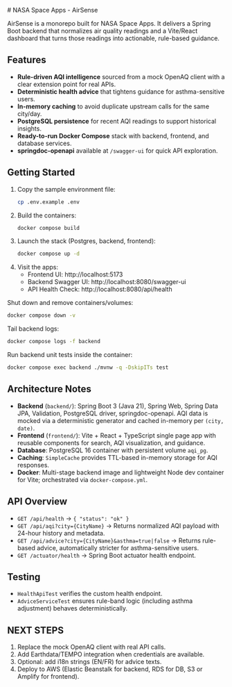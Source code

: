 ﻿﻿# NASA Space Apps - AirSense

AirSense is a monorepo built for NASA Space Apps. It delivers a Spring Boot backend that normalizes air quality readings and a Vite/React dashboard that turns those readings into actionable, rule-based guidance.

## Features

- **Rule-driven AQI intelligence** sourced from a mock OpenAQ client with a clear extension point for real APIs.
- **Deterministic health advice** that tightens guidance for asthma-sensitive users.
- **In-memory caching** to avoid duplicate upstream calls for the same city/day.
- **PostgreSQL persistence** for recent AQI readings to support historical insights.
- **Ready-to-run Docker Compose** stack with backend, frontend, and database services.
- **springdoc-openapi** available at `/swagger-ui` for quick API exploration.

## Getting Started

1. Copy the sample environment file:
   ```bash
   cp .env.example .env
   ```
2. Build the containers:
   ```bash
   docker compose build
   ```
3. Launch the stack (Postgres, backend, frontend):
   ```bash
   docker compose up -d
   ```
4. Visit the apps:
   - Frontend UI: http://localhost:5173
   - Backend Swagger UI: http://localhost:8080/swagger-ui
   - API Health Check: http://localhost:8080/api/health

Shut down and remove containers/volumes:

```bash
docker compose down -v
```

Tail backend logs:

```bash
docker compose logs -f backend
```

Run backend unit tests inside the container:

```bash
docker compose exec backend ./mvnw -q -DskipITs test
```

## Architecture Notes

- **Backend** (`backend/`): Spring Boot 3 (Java 21), Spring Web, Spring Data JPA, Validation, PostgreSQL driver, springdoc-openapi. AQI data is mocked via a deterministic generator and cached in-memory per `(city, date)`.
- **Frontend** (`frontend/`): Vite + React + TypeScript single page app with reusable components for search, AQI visualization, and guidance.
- **Database**: PostgreSQL 16 container with persistent volume `aqi_pg`.
- **Caching**: `SimpleCache` provides TTL-based in-memory storage for AQI responses.
- **Docker**: Multi-stage backend image and lightweight Node dev container for Vite; orchestrated via `docker-compose.yml`.

## API Overview

- `GET /api/health` → `{ "status": "ok" }`
- `GET /api/aqi?city={CityName}` → Returns normalized AQI payload with 24-hour history and metadata.
- `GET /api/advice?city={CityName}&asthma=true|false` → Returns rule-based advice, automatically stricter for asthma-sensitive users.
- `GET /actuator/health` → Spring Boot actuator health endpoint.

## Testing

- `HealthApiTest` verifies the custom health endpoint.
- `AdviceServiceTest` ensures rule-band logic (including asthma adjustment) behaves deterministically.

## NEXT STEPS

1. Replace the mock OpenAQ client with real API calls.
2. Add Earthdata/TEMPO integration when credentials are available.
3. Optional: add i18n strings (EN/FR) for advice texts.
4. Deploy to AWS (Elastic Beanstalk for backend, RDS for DB, S3 or Amplify for frontend).
